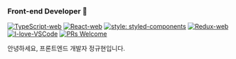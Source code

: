 ### Front-end Developer 👋


[![TypeScript-web](https://img.shields.io/badge/TypeScript-web-007ACC.svg?logo=typescript)](https://www.typescriptlang.org/)
[![React-web](https://img.shields.io/badge/React-hooks-61DAFB.svg?logo=react)](https://reactjs.org/)
[![style: styled-components](https://img.shields.io/badge/style-%F0%9F%92%85%20styled--components-orange.svg?colorB=daa357&colorA=db748e)](https://github.com/styled-components/styled-components)
[![Redux-web](https://img.shields.io/badge/Redux-web-764ABC.svg?logo=redux)](https://redux.js.org/)
[![I-love-VSCode](https://img.shields.io/badge/Made%20for-VSCode-007ACC.svg)](https://code.visualstudio.com/)
[![PRs Welcome](https://img.shields.io/badge/PRs-welcome-181717.svg?logo=github)](https://github.com/JungKyuHyun)

안녕하세요, 프론트엔드 개발자 정규현입니다.

